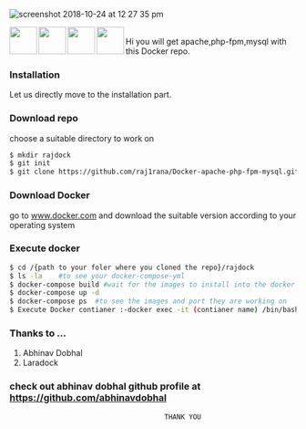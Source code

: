 ![screenshot 2018-10-24 at 12 27 35 pm](https://user-images.githubusercontent.com/40059374/47412063-3c2e6e00-d788-11e8-9d2e-b891c7e72320.png)

<img src="https://user-images.githubusercontent.com/40059374/47410456-83fec680-d783-11e8-87ae-115bbe48e3b9.jpeg" width="48" align="left">
<img src="https://user-images.githubusercontent.com/40059374/47410543-b6a8bf00-d783-11e8-88c6-d964fc35b2fa.png" width="48" align="left">
<img src="https://user-images.githubusercontent.com/40059374/47410599-f8d20080-d783-11e8-9a63-2f0852572355.png" width="48" align="left">
<img src="https://user-images.githubusercontent.com/40059374/47410815-a0e7c980-d784-11e8-8928-6905f2131502.png" width="48" align="left">

<br>
 Hi
 you will get apache,php-fpm,mysql with this Docker repo.




### Installation

Let us directly move to the installation part.
### Download repo

choose a suitable directory to work on
```sh
$ mkdir rajdock
$ git init
$ git clone https://github.com/raj1rana/Docker-apache-php-fpm-mysql.git
```
### Download Docker
go to www.docker.com and download the suitable version according to your operating system

### Execute docker
``` sh
$ cd /{path to your foler where you cloned the repo}/rajdock
$ ls -la    #to see your docker-compose-yml
$ docker-compose build #wait for the images to install into the docker  
$ docker-compose up -d
$ docker-compose ps  #to see the images and port they are working on
$ Execute Docker contianer :-docker exec -it (contianer name) /bin/bash  #to excute the docker
```
### Thanks to ...
1. Abhinav Dobhal
2. Laradock
### check out abhinav dobhal github profile at https://github.com/abhinavdobhal
                                          THANK YOU

